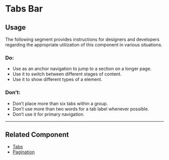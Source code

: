 # Tabs Bar

<TableOfContents></TableOfContents>

## Usage

The following segment provides instructions for designers and developers regarding the appropriate utilization of this
component in various situations.

### Do:

- Use as an anchor navigation to jump to a section on a longer page.
- Use it to switch between different stages of content.
- Use it to show different types of a element.

### Don’t:

- Don’t place more than six tabs within a group.
- Don’t use more than two words for a tab label whenever possible.
- Don’t use it for primary navigation.

---

## Related Component

- [Tabs](components/tabs)
- [Pagination](components/pagination)
